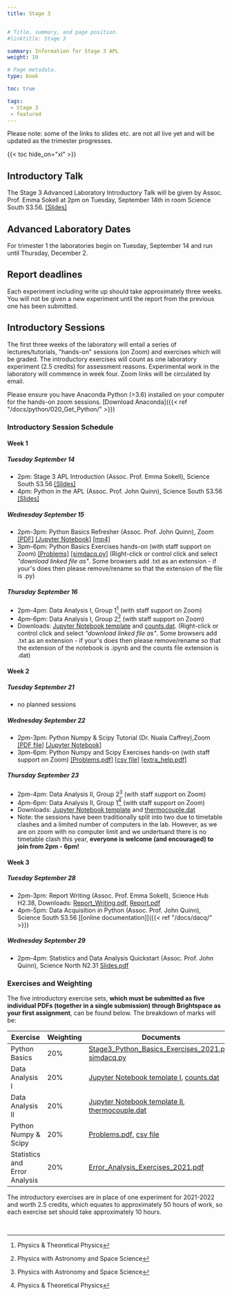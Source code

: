 ```yaml
---
title: Stage 3


# Title, summary, and page position.
#linktitle: Stage 3

summary: Information for Stage 3 APL
weight: 10

# Page metadata.
type: book

toc: true

tags:
 - Stage 3
 - featured
---
```


Please note: some of the links to slides etc. are not all live yet and will be updated as the trimester progresses.

{{< toc hide_on="xl" >}}

## Introductory Talk

The Stage 3 Advanced Laboratory Introductory Talk will be given by
Assoc. Prof. Emma Sokell at 2pm on Tuesday, September 14th in
room Science South S3.56. [[Slides]](https://physicslabs.ucd.ie/~apl/labs_master/docs/2021/S3Intro/Stage3_Lab_Intro2122.pdf)

## Advanced Laboratory Dates

For trimester 1 the laboratories begin on Tuesday, September 14 and
run until Thursday, December 2.

## Report deadlines
Each experiment including write up should take approximately three weeks.
You will not be given a new experiment until the report from the previous one has been submitted.


## Introductory Sessions

The first three weeks of the laboratory will entail a series of
lectures/tutorials, "hands-on" sessions (on Zoom) and exercises which
will be graded. The introductory exercises will count as one
laboratory experiment (2.5 credits) for assessment reasons.
Experimental work in
the laboratory will commence in week four.  Zoom links will be
circulated by email.

Please ensure you have Anaconda Python (>3.6) installed on your computer
for the hands-on zoom sessions. [Download Anaconda]({{< ref "/docs/python/020_Get_Python/" >}})

### Introductory Session Schedule

#### Week 1
##### Tuesday September 14
 * 2pm: Stage 3 APL Introduction (Assoc. Prof. Emma Sokell), Science South S3.56 [[Slides]](https://physicslabs.ucd.ie/~apl/labs_master/docs/2021/S3Intro/Stage3_Lab_Intro2122.pdf)
 * 4pm: Python in the APL (Assoc. Prof. John Quinn), Science South S3.56  [[Slides]](https://physicslabs.ucd.ie/~apl/labs_master/docs/2021/S3Intro/Stage3_Python_Intro_2021.pdf)
 <!--[[mp4]](https://media.heanet.ie/page/70b8f04df9784da18d1fe348800b7836)-->

##### Wednesday September 15
 * 2pm-3pm: Python Basics Refresher (Assoc. Prof. John Quinn), Zoom [[PDF]](https://physicslabs.ucd.ie/~apl/labs_master/docs/2021/S3Intro/Basic_Python_Refresher_2021.pdf) [[Jupyter Notebook]](https://physicslabs.ucd.ie/~apl/labs_master/docs/2021/S3Intro/Basic_Python_Refresher_2021.ipynb) [[mp4]](https://media.heanet.ie/page/8ff59ee180d14c23a24790ff1bcf01a2)
 * 3pm-6pm: Python Basics Exercises hands-on (with staff support on Zoom) [[Problems]](https://physicslabs.ucd.ie/~apl/labs_master/docs/2021/S3Intro/Stage3_Python_Basics_Exercises_2021.pdf) [[simdacq.py]](https://physicslabs.ucd.ie/~apl/labs_master/docs/2021/S3Intro/simdacq.py) (Right-click or control click and select *"download linked file as"*. Some browsers add .txt as an extension - if your's does then please remove/rename so that the extension of the file is .py)


##### Thursday September 16
 * 2pm-4pm: Data Analysis I, Group 1[^1] (with staff support on Zoom)
 * 4pm-6pm: Data Analysis I, Group 2[^2] (with staff support on Zoom)
 * Downloads: [Jupyter Notebook template](https://physicslabs.ucd.ie/~apl/labs_master/docs/2021/S3Intro/AdvLabDataWeek1-Sept2021.ipynb)
 and [counts.dat](https://physicslabs.ucd.ie/~apl/labs_master/docs/2021/S3Intro/counts.dat). (Right-click or control click and select *"download linked file as"*. Some browsers add .txt as an extension - if your's does then please remove/rename so that the extension of the notebook is .ipynb and the counts file extension is .dat)

#### Week 2

##### Tuesday September 21

* no planned sessions


##### Wednesday September 22
 * 2pm-3pm: Python Numpy & Scipy Tutorial (Dr. Nuala Caffrey),Zoom
 [[PDF file]](https://physicslabs.ucd.ie/~apl/labs_master/docs/2021/S3Intro/Scipy/Combined_NumPy_SciPy_Lecture.pdf)
 [[Jupyter Notebook]](https://physicslabs.ucd.ie/~apl/labs_master/docs/2021/S3Intro/Scipy/Combined_NumPy_SciPy_Lecture.ipynb)
 * 3pm-6pm: Python Numpy and Scipy Exercises hands-on (with staff support on Zoom)
 [[Problems.pdf]](https://physicslabs.ucd.ie/~apl/labs_master/docs/2021/S3Intro/Scipy/NumPy_SciPy_Exercises.pdf)
 [[csv file]](https://physicslabs.ucd.ie/~apl/labs_master/docs/2021/S3Intro/Scipy/WindGeneration_24.Jul.2021.00.00_22.Aug.2021.23.59.csv)
  [[extra_help.pdf]](https://physicslabs.ucd.ie/~apl/labs_master/docs/2021/S3Intro/Scipy/NumPy_SciPy_Exercise_1_Extra_Help.pdf) 




##### Thursday September 23 
 * 2pm-4pm: Data Analysis II, Group 2[^2] (with staff support on Zoom)
 * 4pm-6pm: Data Analysis II, Group 1[^1] (with staff support on Zoom)
  * Downloads: [Jupyter Notebook template](https://physicslabs.ucd.ie/~apl/labs_master/docs/2021/S3Intro/AdvLabDataWeek2-Sept2021.ipynb) and [thermocouple.dat](https://physicslabs.ucd.ie/~apl/labs_master/docs/2021/S3Intro/thermocouple.dat)
  * Note: the sessions have been traditionally split into two due to timetable clashes and a limited number of computers in the lab. However, as we are on zoom with no computer limit and we undertsand there is no timetable clash this year, **everyone is welcome (and encouraged) to join from 2pm - 6pm!** 

[^1]: Physics & Theoretical Physics
[^2]: Physics with Astronomy and Space Science


#### Week 3

##### Tuesday September 28
 * 2pm-3pm: Report Writing (Assoc. Prof. Emma Sokell), Science Hub H2.38,  Downloads: [Report_Writing.pdf](https://physicslabs.ucd.ie/~apl/labs_master/docs/2021/Report_and_Plagiarism/Manual.pdf), [Report.pdf](https://physicslabs.ucd.ie/~apl/labs_master/docs/2021/Report_and_Plagiarism/Report.pdf)
 * 4pm-5pm: Data Acquisition in Python (Assoc. Prof. John Quinn), Science South S3.56 [[online documentation]]({{< ref "/docs/dacq/" >}})

##### Wednesday September 29
 * 2pm-4pm: Statistics and Data Analysis Quickstart (Assoc. Prof. John Quinn), Science North N2.31 [Slides.pdf](https://physicslabs.ucd.ie/~apl/labs_master/docs/2021/S3Intro/Error_and_Data_Analysis_2021.pdf)



### Exercises and Weighting

The five introductory exercise sets, **which must be submitted as five individual PDFs (together in a single submission) through Brightspace as your first assignment**, can be found below. The breakdown of marks will be:

|Exercise | Weighting| Documents |
|---------|----------|-----------|
| Python Basics | 20%      | [Stage3_Python_Basics_Exercises_2021.pdf](https://physicslabs.ucd.ie/~apl/labs_master/docs/2021/S3Intro/Stage3_Python_Basics_Exercises_2021.pdf), [simdacq.py](https://physicslabs.ucd.ie/~apl/labs_master/docs/2021/S3Intro/simdacq.py)|
| Data Analysis I | 20% | [Jupyter Notebook template I](https://physicslabs.ucd.ie/~apl/labs_master/docs/2021/S3Intro/AdvLabDataWeek1-Sept2021.ipynb), [counts.dat](https://physicslabs.ucd.ie/~apl/labs_master/docs/2021/S3Intro/counts.dat) |
| Data Analysis II | 20% |  [Jupyter Notebook template II](https://physicslabs.ucd.ie/~apl/labs_master/docs/2021/S3Intro/AdvLabDataWeek2-Sept2021.ipynb), [thermocouple.dat](https://physicslabs.ucd.ie/~apl/labs_master/docs/2021/S3Intro/thermocouple.dat) |
| Python Numpy & Scipy | 20%      | [Problems.pdf](https://physicslabs.ucd.ie/~apl/labs_master/docs/2021/S3Intro/Scipy/NumPy_SciPy_Exercises.pdf), [csv file](https://physicslabs.ucd.ie/~apl/labs_master/docs/2021/S3Intro/Scipy/WindGeneration_24.Jul.2021.00.00_22.Aug.2021.23.59.csv)
| Statistics and Error Analysis | 20%| [Error_Analysis_Exercises_2021.pdf](https://physicslabs.ucd.ie/~apl/labs_master/docs/2021/S3Intro/Error_Analysis_Exercises_2021.pdf) |

The introductory exercises are in place of one experiment for 2021-2022 and worth 2.5 credits, which equates to approximately 50 hours of work, so each exercise set should take approximately 10 hours. 

<br/>

